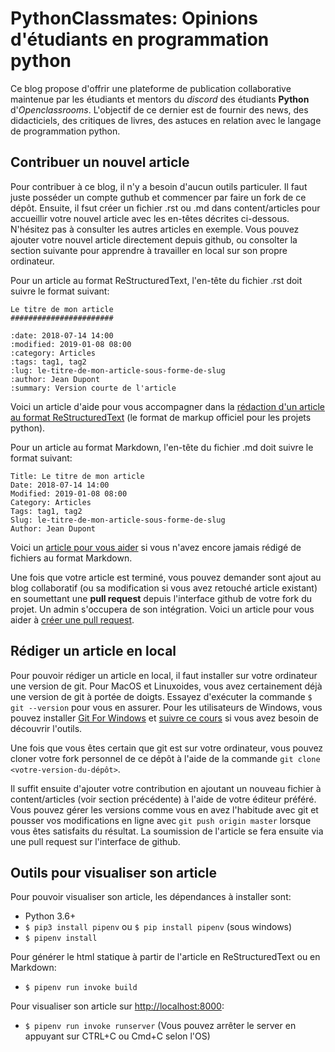 # PythonClassmates: Opinions d'étudiants en programmation python

Ce blog propose d'offrir une plateforme de publication collaborative maintenue par les étudiants et mentors du *discord* des étudiants **Python** d'*Openclassrooms*. L'objectif de ce dernier est de fournir des news, des didacticiels, des critiques de livres, des astuces en relation avec le langage de programmation python.

## Contribuer un nouvel article

Pour contribuer à ce blog, il n'y a besoin d'aucun outils particuler. Il faut juste posséder un compte guthub et commencer par faire un fork de ce dépôt. Ensuite, il fsut créer un fichier .rst ou .md dans content/articles pour accueillir votre nouvel article avec les en-têtes décrites ci-dessous. N'hésitez pas à consulter les autres articles en exemple. Vous pouvez ajouter votre nouvel article directement depuis github, ou consolter la section suivante pour apprendre à travailler en local sur son propre ordinateur.

Pour un article au format ReStructuredText, l'en-tête du fichier .rst doit suivre le format suivant:
```
Le titre de mon article
#######################

:date: 2018-07-14 14:00
:modified: 2019-01-08 08:00
:category: Articles
:tags: tag1, tag2
:lug: le-titre-de-mon-article-sous-forme-de-slug
:author: Jean Dupont
:summary: Version courte de l'article
```

Voici un article d'aide pour vous accompagner dans la [rédaction d'un article au format ReStructuredText](http://www.sphinx-doc.org/en/master/usage/restructuredtext/basics.html) (le format de markup officiel pour les projets python).

Pour un article au format Markdown, l'en-tête du fichier .md doit suivre le format suivant:
```
Title: Le titre de mon article
Date: 2018-07-14 14:00
Modified: 2019-01-08 08:00
Category: Articles
Tags: tag1, tag2
Slug: le-titre-de-mon-article-sous-forme-de-slug
Author: Jean Dupont
```

Voici un [article pour vous aider](https://guides.github.com/features/mastering-markdown/) si vous n'avez encore jamais rédigé de fichiers au format Markdown.

Une fois que votre article est terminé, vous pouvez demander sont ajout au blog collaboratif (ou sa modification si vous avez retouché article existant) en soumettant une **pull request** depuis l'interface github de votre fork du projet. Un admin s'occupera de son intégration. Voici un article pour vous aider à [créer une pull request](https://help.github.com/articles/creating-a-pull-request/).

## Rédiger un article en local

Pour pouvoir rédiger un article en local, il faut installer sur votre ordinateur une version de git. Pour MacOS et Linuxoides, vous avez certainement déjà une version de git à portée de doigts. Essayez d'exécuter la commande `$ git --version` pour vous en assurer. Pour les utilisateurs de Windows, vous pouvez installer [Git For Windows](https://gitforwindows.org/) et [suivre ce cours](https://openclassrooms.com/fr/courses/2342361-gerez-votre-code-avec-git-et-github) si vous avez besoin de découvrir l'outils.

Une fois que vous êtes certain que git est sur votre ordinateur, vous pouvez cloner votre fork personnel de ce dépôt à l'aide de la commande `git clone <votre-version-du-dépôt>`.

Il suffit ensuite d'ajouter votre contribution en ajoutant un nouveau fichier à content/articles (voir section précédente) à l'aide de votre éditeur préféré. Vous pouvez gérer les versions comme vous en avez l'habitude avec git et pousser vos modifications en ligne avec `git push origin master` lorsque vous êtes satisfaits du résultat. La soumission de l'article se fera ensuite via une pull request sur l'interface de github.

## Outils pour visualiser son article

Pour pouvoir visualiser son article, les dépendances à installer sont:

- Python 3.6+
- `$ pip3 install pipenv` ou `$ pip install pipenv` (sous windows)
- `$ pipenv install`

Pour générer le html statique à partir de l'article en ReStructuredText ou en Markdown:

- `$ pipenv run invoke build`

Pour visualiser son article sur [http://localhost:8000](http://localhost:8000):

- `$ pipenv run invoke runserver` (Vous pouvez arrêter le server en appuyant sur CTRL+C ou Cmd+C selon l'OS)
